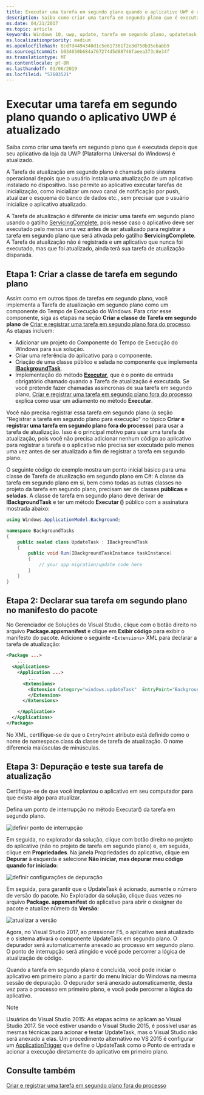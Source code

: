 ```yaml
---
title: Executar uma tarefa em segundo plano quando o aplicativo UWP é atualizado
description: Saiba como criar uma tarefa em segundo plano que é executada quando seu aplicativo da loja da UWP (Plataforma Universal do Windows) é atualizado.
ms.date: 04/21/2017
ms.topic: article
keywords: Windows 10, uwp, update, tarefa em segundo plano, updatetask, tarefa em segundo plano
ms.localizationpriority: medium
ms.openlocfilehash: 8cd7d4494340d1c5e617361f2e3d750b35ebabb9
ms.sourcegitcommit: b034650b684a767274d5d88746faeea373c8e34f
ms.translationtype: MT
ms.contentlocale: pt-BR
ms.lasthandoff: 03/06/2019
ms.locfileid: "57603521"
---
```

# <a name="run-a-background-task-when-your-uwp-app-is-updated"></a>Executar uma tarefa em segundo plano quando o aplicativo UWP é atualizado

Saiba como criar uma tarefa em segundo plano que é executada depois que seu aplicativo da loja da UWP (Plataforma Universal do Windows) é atualizado.

A Tarefa de atualização em segundo plano é chamada pelo sistema operacional depois que o usuário instala uma atualização de um aplicativo instalado no dispositivo. Isso permite ao aplicativo executar tarefas de inicialização, como inicializar um novo canal de notificação por push, atualizar o esquema do banco de dados etc., sem precisar que o usuário inicialize o aplicativo atualizado.

A Tarefa de atualização é diferente de iniciar uma tarefa em segundo plano usando o gatilho [ServicingComplete](https://docs.microsoft.com/uwp/api/Windows.ApplicationModel.Background.SystemTriggerType), pois nesse caso o aplicativo deve ser executado pelo menos uma vez antes de ser atualizado para registrar a tarefa em segundo plano que será ativada pelo gatilho **ServicingComplete**.  A Tarefa de atualização não é registrada e um aplicativo que nunca foi executado, mas que foi atualizado, ainda terá sua tarefa de atualização disparada.

## <a name="step-1-create-the-background-task-class"></a>Etapa 1: Criar a classe de tarefa em segundo plano

Assim como em outros tipos de tarefas em segundo plano, você implementa a Tarefa de atualização em segundo plano como um componente do Tempo de Execução do Windows. Para criar esse componente, siga as etapas na seção **Criar a classe de Tarefa em segundo plano** de [Criar e registrar uma tarefa em segundo plano fora do processo](https://docs.microsoft.com/windows/uwp/launch-resume/create-and-register-a-background-task). As etapas incluem:

- Adicionar um projeto do Componente do Tempo de Execução do Windows para sua solução.
- Criar uma referência do aplicativo para o componente.
- Criação de uma classe público e selada no componente que implementa [**IBackgroundTask**](https://msdn.microsoft.com/library/windows/apps/br224794).
- Implementação do método [**Executar**](https://msdn.microsoft.com/library/windows/apps/br224811), que é o ponto de entrada obrigatório chamado quando a Tarefa de atualização é executada. Se você pretende fazer chamadas assíncronas de sua tarefa em segundo plano, [Criar e registrar uma tarefa em segundo plano fora do processo](https://docs.microsoft.com/windows/uwp/launch-resume/create-and-register-a-background-task) explica como usar um adiamento no método **Executar**.

Você não precisa registrar essa tarefa em segundo plano (a seção "Registrar a tarefa em segundo plano para execução" no tópico **Criar e registrar uma tarefa em segundo plano fora do processo**) para usar a tarefa de atualização. Isso é o principal motivo para usar uma tarefa de atualização, pois você não precisa adicionar nenhum código ao aplicativo para registrar a tarefa e o aplicativo não precisa ser executado pelo menos uma vez antes de ser atualizado a fim de registrar a tarefa em segundo plano.

O seguinte código de exemplo mostra um ponto inicial básico para uma classe de Tarefa de atualização em segundo plano em C#: A classe da tarefa em segundo plano em si, bem como todas as outras classes no projeto da tarefa em segundo plano, precisam ser de classes **públicas** e **seladas**. A classe de tarefa em segundo plano deve derivar de **IBackgroundTask** e ter um método **Executar ()** público com a assinatura mostrada abaixo:

```cs
using Windows.ApplicationModel.Background;

namespace BackgroundTasks
{
    public sealed class UpdateTask : IBackgroundTask
    {
        public void Run(IBackgroundTaskInstance taskInstance)
        {
            // your app migration/update code here
        }
    }
}
```

## <a name="step-2-declare-your-background-task-in-the-package-manifest"></a>Etapa 2: Declarar sua tarefa em segundo plano no manifesto do pacote

No Gerenciador de Soluções do Visual Studio, clique com o botão direito no arquivo **Package.appxmanifest** e clique em **Exibir código** para exibir o manifesto do pacote. Adicione o seguinte `<Extensions>` XML para declarar a tarefa de atualização:

```XML
<Package ...>
    ...
  <Applications>  
    <Application ...>  
        ...
      <Extensions>  
        <Extension Category="windows.updateTask"  EntryPoint="BackgroundTasks.UpdateTask">  
        </Extension>  
      </Extensions>

    </Application>  
  </Applications>  
</Package>
```

No XML, certifique-se de que o `EntryPoint` atributo está definido como o nome de namespace.class da classe de tarefa de atualização. O nome diferencia maiúsculas de minúsculas.

## <a name="step-3-debugtest-your-update-task"></a>Etapa 3: Depuração e teste sua tarefa de atualização

Certifique-se de que você implantou o aplicativo em seu computador para que exista algo para atualizar.

Defina um ponto de interrupção no método Executar() da tarefa em segundo plano.

![definir ponto de interrupção](images/run-func-breakpoint.png)

Em seguida, no explorador da solução, clique com botão direito no projeto do aplicativo (não no projeto de tarefa em segundo plano) e, em seguida, clique em **Propriedades**. Na janela Propriedades do aplicativo, clique em **Depurar** à esquerda e selecione **Não iniciar, mas depurar meu código quando for iniciado**:

![definir configurações de depuração](images/do-not-launch-but-debug.png)

Em seguida, para garantir que o UpdateTask é acionado, aumente o número de versão do pacote. No Explorador da solução, clique duas vezes no arquivo **Package. appxmanifest** do aplicativo para abrir o designer de pacote e atualize número da **Versão**:

![atualizar a versão](images/bump-version.png)

Agora, no Visual Studio 2017, ao pressionar F5, o aplicativo será atualizado e o sistema ativará o componente UpdateTask em segundo plano. O depurador será automaticamente anexado ao processo em segundo plano. O ponto de interrupção será atingido e você pode percorrer a lógica de atualização de código.

Quando a tarefa em segundo plano é concluída, você pode iniciar o aplicativo em primeiro plano a partir do menu Iniciar do Windows na mesma sessão de depuração. O depurador será anexado automaticamente, desta vez para o processo em primeiro plano, e você pode percorrer a lógica do aplicativo.

> [!NOTE]
> Usuários do Visual Studio 2015: As etapas acima se aplicam ao Visual Studio 2017. Se você estiver usando o Visual Studio 2015, é possível usar as mesmas técnicas para acionar e testar UpdateTask, mas o Visual Studio não será anexado a elas. Um procedimento alternativo no VS 2015 é configurar um [ApplicationTrigger](https://docs.microsoft.com/windows/uwp/launch-resume/trigger-background-task-from-app) que define o UpdateTask como o Ponto de entrada e acionar a execução diretamente do aplicativo em primeiro plano.

## <a name="see-also"></a>Consulte também

[Criar e registrar uma tarefa em segundo plano fora do processo](https://docs.microsoft.com/windows/uwp/launch-resume/create-and-register-a-background-task)
